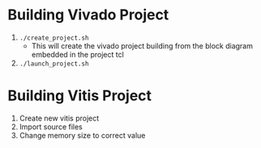 # Building Vivado Project

1) ```./create_project.sh```
	- This will create the vivado project building from the block diagram embedded in the project tcl
2) ```./launch_project.sh```

# Building Vitis Project

1) Create new vitis project
2) Import source files
3) Change memory size to correct value
